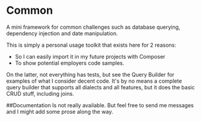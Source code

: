 # Common
A mini framework for common challenges such as database querying, 
dependency injection and date manipulation.

This is simply a personal usage toolkit that exists here for 2 reasons:
* So I can easily import it in my future projects with Composer
* To show potential employers code samples.

On the latter, not everything has tests, but see the Query 
Builder for examples of what I consider decent code. It's by no means 
a complete query builder that supports all dialects and all features,
but it does the basic CRUD stuff, including joins. 

##Documentation
Is not really available. But feel free to send me messages and I might 
add some prose along the way.